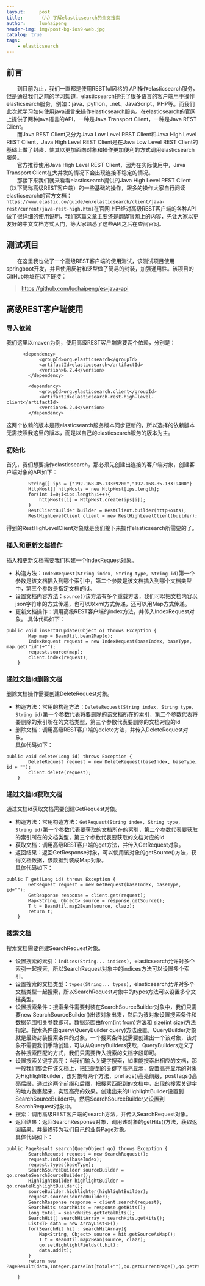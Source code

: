 ```yaml
---
layout:     post
title:      （六）了解elasticsearch的全文搜索
author:     luohaipeng
header-img: img/post-bg-ios9-web.jpg
catalog: true
tags:
    - elasticsearch
---
```

## 前言
&emsp;&emsp;到目前为止，我们一直都是使用RESTful风格的 API操作elasticsearch服务，但是通过我们之前的学习知道，elasticsearch提供了很多语言的客户端用于操作elasticsearch服务，例如：java、python、.net、JavaScript、PHP等。而我们此次就学习如何使用java语言来操作elasticsearch服务。在elasticsearch的官网上提供了两种java语言的API，一种是Java Transport Client，一种是Java REST Client。  
&emsp;&emsp;而Java REST Client又分为Java Low Level REST Client和Java High Level REST Client，Java High Level REST Client是在Java Low Level REST Client的基础上做了封装，使其以更加面向对象和操作更加便利的方式调用elasticsearch服务。  
&emsp;&emsp;官方推荐使用Java High Level REST Client，因为在实际使用中，Java Transport Client在大并发的情况下会出现连接不稳定的情况。  
&emsp;&emsp;那接下来我们就来看看elasticsearch提供的Java High Level REST Client（以下简称高级REST客户端）的一些基础的操作，跟多的操作大家自行阅读elasticsearch的官方文档：`https://www.elastic.co/guide/en/elasticsearch/client/java-rest/current/java-rest-high.html`在官网上已经对高级REST客户端的各种API做了很详细的使用说明，我们这篇文章主要还是翻译官网上的内容，先让大家以更友好的中文文档方式入门，等大家熟悉了这些API之后在查阅官网。  
## 测试项目
&emsp;&emsp;在这里我也做了一个高级REST客户端的使用测试，该测试项目使用springboot开发，并且使用反射和泛型做了简易的封装，加强通用性。该项目的GitHub地址在以下链接：
> https://github.com/luohaipeng/es-java-api
## 高级REST客户端使用
### 导入依赖
我们这里以maven为例，使用高级REST客户端需要两个依赖，分别是：
```
      <dependency>
            <groupId>org.elasticsearch</groupId>
            <artifactId>elasticsearch</artifactId>
            <version>6.2.4</version>
        </dependency>

        <dependency>
            <groupId>org.elasticsearch.client</groupId>
            <artifactId>elasticsearch-rest-high-level-client</artifactId>
            <version>6.2.4</version>
        </dependency>
```
这两个依赖的版本是跟elasticsearch服务版本同步更新的，所以选择的依赖版本无需按照我这里的版本，而是以自己的elasticsearch服务的版本为主。
### 初始化
首先，我们想要操作elasticsearch，那必须先创建出连接的客户端对象，创建客户端对象的API如下：
```
        String[] ips = {"192.168.85.133:9200","192.168.85.133:9400"}
        HttpHost[] httpHosts = new HttpHost[ips.length];
        for(int i=0;i<ips.length;i++){
            httpHosts[i] = HttpHost.create(ips[i]);
        }
        RestClientBuilder builder = RestClient.builder(httpHosts);
        RestHighLevelClient client = new RestHighLevelClient(builder);
```
得到的RestHighLevelClient对象就是我们接下来操作elasticsearch所需要的了。
### 插入和更新文档操作
插入和更新文档需要我们构建一个IndexRequest对象。   
- 构造方法：`IndexRequest(String index, String type, String id)`第一个参数是该文档插入到哪个索引中，第二个参数是该文档插入到哪个文档类型中，第三个参数是指定文档的id。
- 设置文档内容方法：`source()`该方法有多个重载方法，我们可以把文档内容以json字符串的方式传递，也可以以xml方式传递，还可以用Map方式传递。  
- 更新文档操作：调用高级REST客户端的index方法，并传入IndexRequest对象。
具体代码如下：
```
public void insertOrUpdate(Object o) throws Exception {
        Map map = BeanUtil.bean2Map(o);
        IndexRequest request = new IndexRequest(baseIndex, baseType, map.get("id")+"");
        request.source(map);
        client.index(request);
    }
```
### 通过文档id删除文档
删除文档操作需要创建DeleteRequest对象。
- 构造方法：常用的构造方法：`DeleteRequest(String index, String type, String id)`第一个参数代表将要删除的该文档所在的索引，第二个参数代表将要删除的索引所在的文档类型，第三个参数代表要删除的文档对应的id
- 删除文档：调用高级REST客户端的delete方法，并传入DeleteRequest对象。  
具体代码如下：
```
public void delete(Long id) throws Exception {
        DeleteRequest request = new DeleteRequest(baseIndex, baseType, id + "");
        client.delete(request);
    }
````
### 通过文档id获取文档
通过文档id获取文档需要创建GetRequest对象。  
- 构造方法：常用构造方法：`GetRequest(String index, String type, String id)`第一个参数代表要获取的文档所在的索引，第二个参数代表要获取的索引所在的文档类型，第三个参数代表要获取的文档对应的id
- 获取文档：调用高级REST客户端的get方法，并传入GetRequest对象。  
- 返回结果：返回GetResponse对象，可以使用该对象的getSource()方法，获得文档数据，该数据封装成Map对象。  
具体代码如下：
```
public T get(Long id) throws Exception {
        GetRequest request = new GetRequest(baseIndex, baseType, id+"");
        GetResponse response = client.get(request);
        Map<String, Object> source = response.getSource();
        T t = BeanUtil.map2Bean(source, clazz);
        return t;
    }
```
### 搜索文档
搜索文档需要创建SearchRequest对象。
- 设置搜索的索引：`indices(String... indices)`，elasticsearch允许对多个索引一起搜索，所以SearchRequest对象中的indices方法可以设置多个索引。
- 设置搜索的文档类型：`types(String... types)`，elasticsearch允许对多个文档类型一起搜索，所以SearchRequest对象中的types方法可以设置多个文档类型。
- 设置搜索条件：搜索条件需要封装在SearchSourceBuilder对象中，我们只需要new SearchSourceBuilder()出该对象出来，然后为该对象设置搜索条件和数据范围相关参数即可。数据范围由from(int from)方法和 size(int size)方法指定。搜索条件由query(QueryBuilder query)方法设置。QueryBuilder对象就是最终封装搜索条件的对象，一个搜索条件就需要创建出一个该对象，该对象不需要我们手动创建，可以从QueryBuilders获取，QueryBuilders定义了各种搜索匹配的方式，我们只需要传入搜索的文档字段即可。
- 设置搜索关键字高亮：当我们输入关键字搜索，如果能搜索出相应的文档，那一般我们都会在该文档上，把匹配到的关键字高亮显示，设置高亮显示的对象为HighlightBuilder，该对象有两个方法，preTags()高亮前缀，postTags()高亮后缀，通过这两个前缀和后缀，把搜索匹配到的文档中，出现的搜索关键字的地方包裹起来，实现高亮的效果。创建出来的HighlightBuilder设置到SearchSourceBuilder中。然后SearchSourceBuilder又设置到SearchRequest对象中。
- 搜索：调用高级REST客户端的search方法，并传入SearchRequest对象。
- 返回结果：返回SearchResponse对象，调用该对象的getHits()方法，获取返回结果，并最终转为我们自己的业务Page对象。  
具体代码如下：
```
public PageResult search(QueryObject qo) throws Exception {
        SearchRequest request = new SearchRequest();
        request.indices(baseIndex);
        request.types(baseType);
        SearchSourceBuilder sourceBuilder = qo.createSearchSourceBuilder();
        HighlightBuilder highlightBuilder = qo.createHighlightBuilder();
        sourceBuilder.highlighter(highlightBuilder);
        request.source(sourceBuilder);
        SearchResponse response = client.search(request);
        SearchHits searchHits = response.getHits();
        long total = searchHits.getTotalHits();
        SearchHit[] searchHitArray = searchHits.getHits();
        List<T> data = new ArrayList<>();
        for(SearchHit hit : searchHitArray){
            Map<String, Object> source = hit.getSourceAsMap();
            T t = BeanUtil.map2Bean(source, clazz);
            qo.setHighlightFields(t,hit);
            data.add(t);
        }
        return new PageResult(data,Integer.parseInt(total+""),qo.getCurrentPage(),qo.getPageSize());

    }
```
